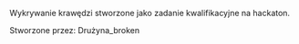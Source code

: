 Wykrywanie krawędzi stworzone jako zadanie kwalifikacyjne na hackaton.

Stworzone przez: Drużyna_broken
